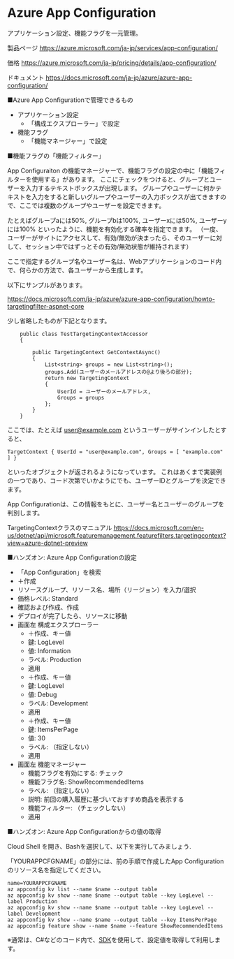 # Azure App Configuration

アプリケーション設定、機能フラグを一元管理。

製品ページ
https://azure.microsoft.com/ja-jp/services/app-configuration/

価格
https://azure.microsoft.com/ja-jp/pricing/details/app-configuration/

ドキュメント
https://docs.microsoft.com/ja-jp/azure/azure-app-configuration/

■Azure App Configurationで管理できるもの

- アプリケーション設定
  - 「構成エクスプローラー」で設定
- 機能フラグ
  - 「機能マネージャー」で設定

■機能フラグの「機能フィルター」

App Configuraiton の機能マネージャーで、機能フラグの設定の中に「機能フィルターを使用する」があります。
ここにチェックをつけると、グループとユーザーを入力するテキストボックスが出現します。
グループやユーザーに何かテキストを入力をすると新しいグループやユーザーの入力ボックスが出てきますので、ここでは複数のグループやユーザーを設定できます。

たとえばグループaには50%, グループbは100%, ユーザーxには50%, ユーザーyには100% といったように、機能を有効化する確率を指定できます。
（一度、ユーザーがサイトにアクセスして、有効/無効が決まったら、そのユーザーに対して、セッション中ではずっとその有効/無効状態が維持されます）

ここで指定するグループ名やユーザー名は、Webアプリケーションのコード内で、何らかの方法で、各ユーザーから生成します。

以下にサンプルがあります。

https://docs.microsoft.com/ja-jp/azure/azure-app-configuration/howto-targetingfilter-aspnet-core

少し省略したものが下記となります。
```
    public class TestTargetingContextAccessor
    {

        public TargetingContext GetContextAsync()
        {
            List<string> groups = new List<string>();
            groups.Add(ユーザーのメールアドレスの@より後ろの部分);
            return new TargetingContext
            {
                UserId = ユーザーのメールアドレス,
                Groups = groups
            };
        }
    }
```

ここでは、たとえば user@example.com というユーザーがサインインしたとすると、
```
TargetContext { UserId = "user@example.com", Groups = [ "example.com" ] }
```

といったオブジェクトが返されるようになっています。
これはあくまで実装例の一つであり、コード次第でいかようにでも、ユーザーIDとグループを決定できます。

App Configurationは、この情報をもとに、ユーザー名とユーザーのグループを判別します。

TargetingContextクラスのマニュアル
https://docs.microsoft.com/en-us/dotnet/api/microsoft.featuremanagement.featurefilters.targetingcontext?view=azure-dotnet-preview



■ハンズオン: Azure App Configurationの設定

- 「App Configuration」を検索
- ＋作成
- リソースグループ、リソース名、場所（リージョン）を入力/選択
- 価格レベル: Standard
- 確認および作成、作成
- デプロイが完了したら、リソースに移動
- 画面左 構成エクスプローラー
  - ＋作成、キー値
  - 鍵: LogLevel
  - 値: Information
  - ラベル: Production
  - 適用
  - ＋作成、キー値
  - 鍵: LogLevel
  - 値: Debug
  - ラベル: Development
  - 適用
  - ＋作成、キー値
  - 鍵: ItemsPerPage
  - 値: 30
  - ラベル: （指定しない）
  - 適用
- 画面左 機能マネージャー
  - 機能フラグを有効にする: チェック
  - 機能フラグ名: ShowRecommendedItems
  - ラベル: （指定しない）
  - 説明: 前回の購入履歴に基づいておすすめ商品を表示する
  - 機能フィルター: （チェックしない）
  - 適用

■ハンズオン: Azure App Configurationからの値の取得

Cloud Shell を開き、Bashを選択して、以下を実行してみましょう.

「YOURAPPCFGNAME」の部分には、前の手順で作成したApp Configurationのリソース名を指定してください。

```
name=YOURAPPCFGNAME
az appconfig kv list --name $name --output table
az appconfig kv show --name $name --output table --key LogLevel --label Production
az appconfig kv show --name $name --output table --key LogLevel --label Development
az appconfig kv show --name $name --output table --key ItemsPerPage
az appconfig feature show --name $name --feature ShowRecommendedItems
```

※通常は、C#などのコード内で、[SDK](https://docs.microsoft.com/ja-jp/dotnet/api/overview/azure/data.appconfiguration-readme)を使用して、設定値を取得して利用します。
